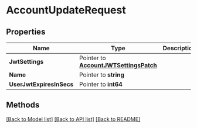 # AccountUpdateRequest

## Properties

Name | Type | Description | Notes
------------ | ------------- | ------------- | -------------
**JwtSettings** | Pointer to [**AccountJWTSettingsPatch**](AccountJWTSettingsPatch.md) |  | [optional] 
**Name** | Pointer to **string** |  | [optional] 
**UserJwtExpiresInSecs** | Pointer to **int64** |  | [optional] 

## Methods


[[Back to Model list]](../README.md#documentation-for-models) [[Back to API list]](../README.md#documentation-for-api-endpoints) [[Back to README]](../README.md)


